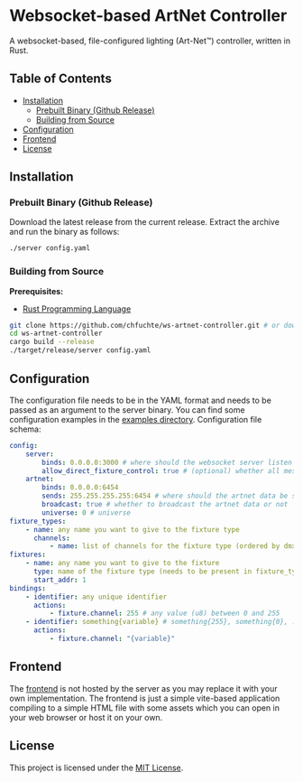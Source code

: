 # Websocket-based ArtNet Controller

A websocket-based, file-configured lighting (Art-Net™) controller, written in Rust.

## Table of Contents

-   [Installation](#installation)
    -   [Prebuilt Binary (Github Release)](#prebuilt-binary-github-release)
    -   [Building from Source](#building-from-source)
-   [Configuration](#configuration)
-   [Frontend](#frontend)
-   [License](#license)

## Installation

### Prebuilt Binary (Github Release)

Download the latest release from the current release.
Extract the archive and run the binary as follows:

```bash
./server config.yaml
```

### Building from Source

**Prerequisites:**

-   [Rust Programming Language](https://www.rust-lang.org/tools/install)

```bash
git clone https://github.com/chfuchte/ws-artnet-controller.git # or download the source code from the latest release
cd ws-artnet-controller
cargo build --release
./target/release/server config.yaml
```

## Configuration

The configuration file needs to be in the YAML format and needs to be passed as an argument to the server binary.
You can find some configuration examples in the [examples directory](examples/).
Configuration file schema:

```yaml
config:
    server:
        binds: 0.0.0.0:3000 # where should the websocket server listen for incoming connections
        allow_direct_fixture_control: true # (optional) whether all messages in the format of "fixture.channel=value" should be allowed
    artnet:
        binds: 0.0.0.0:6454
        sends: 255.255.255.255:6454 # where should the artnet data be sent to
        broadcast: true # whether to broadcast the artnet data or not
        universe: 0 # universe
fixture_types:
    - name: any name you want to give to the fixture type
      channels:
          - name: list of channels for the fixture type (ordered by dmx channel address)
fixtures:
    - name: any name you want to give to the fixture
      type: name of the fixture type (needs to be present in fixture_types)
      start_addr: 1
bindings:
    - identifier: any unique identifier
      actions:
          - fixture.channel: 255 # any value (u8) between 0 and 255
    - identifier: something{variable} # something{255}, something{0}, ... would be valid as messages from a client
      actions:
          - fixture.channel: "{variable}"
```

## Frontend

The [frontend](frontend/) is not hosted by the server as you may replace it with your own implementation.
The frontend is just a simple vite-based application compiling to a simple HTML file with some assets which you can open in your web browser or host it on your own.

## License

This project is licensed under the [MIT License](LICENSE.txt).
